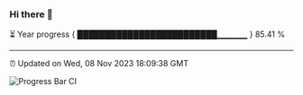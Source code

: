 ### Hi there 👋

⏳ Year progress { █████████████████████████▁▁▁▁▁ } 85.41 %

---

⏰ Updated on Wed, 08 Nov 2023 18:09:38 GMT

![Progress Bar CI](https://github.com/Shyam-Makwana/GitHub-Actions-Demo/workflows/Progress%20Bar%20CI/badge.svg)
